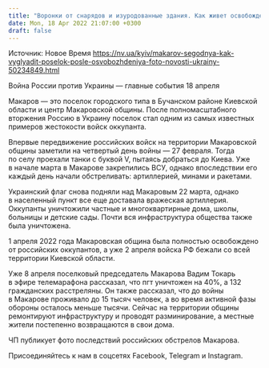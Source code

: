 ```yaml
---
title: "Воронки от снарядов и изуродованные здания. Как живет освобожденный от оккупантов Макаров в Киевской области — фоторепортаж НВ"
date: Mon, 18 Apr 2022 21:07:00 +0300
draft: false
---
```

Источник: Новое Время https://nv.ua/kyiv/makarov-segodnya-kak-vyglyadit-poselok-posle-osvobozhdeniya-foto-novosti-ukrainy-50234849.html


Война России против Украины — главные события 18 апреля

Макаров — это поселок городского типа в Бучанском районе Киевской области и центр Макаровской общины. После полномасштабного вторжения Россию в Украину поселок стал одним из самых известных примеров жестокости войск оккупанта.

Впервые передвижение российских войск на территории Макаровской общины заметили на четвертый день войны — 27 февраля. Тогда по селу проехали танки с буквой V, пытаясь добраться до Киева. Уже в начале марта в Макарове закрепились ВСУ, однако впоследствии его каждый день начали обстреливать: артиллерией, минами и ракетами.



Украинский флаг снова подняли над Макаровым 22 марта, однако в населенный пункт все еще доставала вражеская артиллерия. Оккупанты уничтожили частные и многоквартирные дома, школы, больницы и детские сады. Почти вся инфраструктура общества также была уничтожена.

1 апреля 2022 года Макаровская община была полностью освобождено от российских оккупантов, а уже 2 апреля войска РФ бежали со всей территории Киевской области.

Уже 8 апреля поселковый председатель Макарова Вадим Токарь в эфире телемарафона рассказал, что пгт уничтожен на 40%, а 132 гражданских расстреляны. Он также рассказал, что до войны в Макарове проживало до 15 тысяч человек, а во время активной фазы обороны осталось меньше тысячи. Сейчас на территории общины ремонтируют инфраструктуру и проводят разминирование, а местные жители постепенно возвращаются в свои дома.



ЧП публикует фото последствий российских обстрелов Макарова.

Присоединяйтесь к нам в соцсетях Facebook, Telegram и Instagram.

